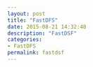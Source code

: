 ```yaml
---
layout: post
title: "FastDFS"
date: 2015-08-21 14:32:48
description: "FastDSF"
categories:
- FastDFS
permalink: fastdsf
---
```



